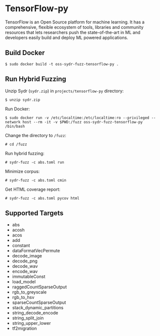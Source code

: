 # TensorFlow-py

TensorFlow is an Open Source platform for machine learning. It has a comprehensive, flexible ecosystem of tools, libraries and community resources that lets researchers push the state-of-the-art in ML and developers easily build and deploy ML powered applications.

## Build Docker

    $ sudo docker build -t oss-sydr-fuzz-tensorflow-py .

## Run Hybrid Fuzzing

Unzip Sydr (`sydr.zip`) in `projects/tensorflow-py` directory:

    $ unzip sydr.zip

Run Docker:

    $ sudo docker run -v /etc/localtime:/etc/localtime:ro --privileged --network host --rm -it -v $PWD:/fuzz oss-sydr-fuzz-tensorflow-py /bin/bash

Change the directory to `/fuzz`:

    # cd /fuzz

Run hybrid fuzzing:

    # sydr-fuzz -c abs.toml run

Minimize corpus:

    # sydr-fuzz -c abs.toml cmin

Get HTML coverage report:

    # sydr-fuzz -c abs.toml pycov html

## Supported Targets

* abs
* acosh
* acos
* add
* constant
* dataFormatVecPermute
* decode_image
* decode_png
* decode_wav
* encode_wav
* immutableConst
* load_model
* raggedCountSparseOutput
* rgb_to_greyscale
* rgb_to_hsv
* sparseCountSparseOutput
* stack_dynamic_partitions
* string_decode_encode
* string_split_join
* string_upper_lower
* tf2migration
